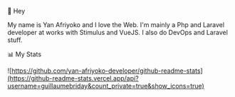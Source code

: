 👋 Hey

My name is Yan Afriyoko and I love the Web. I'm mainly a Php and Laravel developer at works with Stimulus and VueJS. I also do DevOps and Laravel stuff.

📊 My Stats

![https://github.com/yan-afriyoko-developer/github-readme-stats](https://github-readme-stats.vercel.app/api?username=guillaumebriday&count_private=true&show_icons=true)
